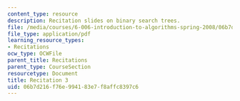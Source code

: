 ```yaml
---
content_type: resource
description: Recitation slides on binary search trees.
file: /media/courses/6-006-introduction-to-algorithms-spring-2008/06b7d216f76e994183e7f8affc8397c6_recitation03.pdf
file_type: application/pdf
learning_resource_types:
- Recitations
ocw_type: OCWFile
parent_title: Recitations
parent_type: CourseSection
resourcetype: Document
title: Recitation 3
uid: 06b7d216-f76e-9941-83e7-f8affc8397c6
---
```

